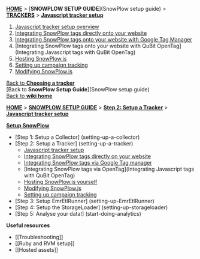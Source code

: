[**HOME**](Home) > [**SNOWPLOW SETUP GUIDE**](SnowPlow setup guide) > [**TRACKERS**](choosing-a-tracker) > [**Javascript tracker setup**](javascript-tracker-setup)

1. [Javascript tracker setup overview](javascript-tracker-setup)
2. [Integrating SnowPlow tags directly onto your website](integrating-javascript-tags-onto-your-website)  
3. [Integrating SnowPlow tags onto your website with Google Tag Manager](Integrating-javascript-tags-with-Google-Tag-Manager) 
4. [Integrating SnowPlow tags onto your website with QuBit OpenTag](Integrating Javascript tags with QuBit OpenTag)
5. [Hosting SnowPlow.js](self-hosting-snowplow-js)  
6. [Setting up campaign tracking](tracking-your-marketing-campaigns)  
7. [Modifying SnowPlow.js](modifying-snowplow-js)  

[Back to **Choosing a tracker**](choosing-a-tracker)  
[Back to **SnowPlow Setup Guide**](SnowPlow setup guide)  
[Back to **wiki home**](Home)  


[**HOME**](Home) > [**SNOWPLOW SETUP GUIDE**](Setting-up-SnowPlow) > [**Step 2: Setup a Tracker**](setting-up-a-tracker) > [**Javascript tracker setup**](javascript-tracker-setup)

[**Setup SnowPlow**](Setting-up-SnowPlow)  

- [Step 1: Setup a Collector] (setting-up-a-collector)  
- [Step 2: Setup a Tracker] (setting-up-a-tracker)  
  - [Javascript tracker setup](javascript-tracker-setup)  
  - [Integrating SnowPlow tags directly on your website](integrating-javascript-tags-onto-your-website)
  - [Integrating SnowPlow tags via Google Tag manager](ascript-tags-onto-your-website)  
  - [Integrating SnowPlow tags via OpenTag](Integrating Javascript tags with QuBit OpenTag)
  - [Hosting SnowPlow.js yourself](self-hosting-snowplow-js)
  - [Modifying SnowPlow.js](modifying-snowplow-js)
  - [Setting up campaign tracking](tracking-your-marketing-campaigns)
- [Step 3: Setup EmrEtlRunner] (setting-up-EmrEtlRunner)  
- [Step 4: Setup the StorageLoader] (setting-up-storageloader)  
- [Step 5: Analyse your data!] (start-doing-analytics)  

**Useful resources**  

- [[Troubleshooting]]  
- [[Ruby and RVM setup]]  
- [[Hosted assets]] 
